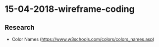 # 15-04-2018-wireframe-coding

## Research

- Color Names (https://www.w3schools.com/colors/colors_names.asp)
